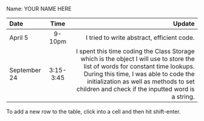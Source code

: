 Name: YOUR NAME HERE

| Date         |   Time    |                                                                                                                                                                                                                                                                                                                                                                                                                                                                  Update |
|:-------------|:---------:|------------------------------------------------------------------------------------------------------------------------------------------------------------------------------------------------------------------------------------------------------------------------------------------------------------------------------------------------------------------------------------------------------------------------------------------------------------------------:|
| April 5      |  9-10pm   |                                                                                                                                                                                                                                                                                                                                                                                                                              I tried to write abstract, efficient code. |
| September 24 | 3:15-3:45 |                                                                                                                                                                                                 I spent this time coding the Class Storage which is the object I will use to store the list of words for constant time lookups. During this time, I was able to code the initialization as well as methods to set children and check if the inputted word is a string.  |


To add a new row to the table, click into a cell and then hit shift-enter.